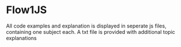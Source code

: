 # Flow1JS

All code examples and explanation is displayed in seperate js files, containing one subject each.
A txt file is provided with additional topic explanations